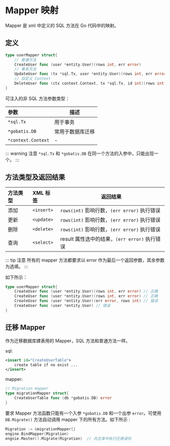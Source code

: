 # Mapper 映射

Mapper 是 xml 中定义的 SQL 方法在 Go 代码中的映射。

## 定义

```go
type userMapper struct{
    // 普通方法
    CreateUser func (user *entity.User)(rows int, err error)
    // 事务方法
    UpdateUser func (tx *sql.Tx, user *entity.User)(rows int, err error)
    // 自定义 Context 
    DeleteUser func (ctx context.Context, tx *sql.Tx, id int)(rows int, err error)
}
```

可注入的非 SQL 方法参数类型：

参数 | 描述
:---|---
`*sql.Tx` |  用于事务
`*gobatis.DB` | 常用于数据库迁移
`*context.Context` | -

::: warning 注意
`*sql.Tx` 和 `*gobatis.DB` 在同一个方法的入参中，只能出现一个。
:::

## 方法类型及返回结果

方法类型 | XML 标签 | 返回结果
:---|:---|---
添加 | `<insert>` | `rows(int)` 影响行数，`(err error)` 执行错误
更新 | `<update>` | `rows(int)` 影响行数，`(err error)` 执行错误
删除 | `<delete>` | `rows(int)` 影响行数，`(err error)` 执行错误
查询 | `<select>` | result 属性选中的结果，`(err error)` 执行错误


::: tip 注意
所有的 mapper 方法都要求以 error 作为最后一个返回参数，其余参数为选填。
:::

如下所示：

```go
type userMapper struct{
	CreateUser func (user *entity.User)(rows int, err error) // 正确
	CreateUser func (user *entity.User)(rows int, err error) // 正确
	CreateUser func (user *entity.User)(err error, rows int) // 错误
	CreateUser func (user *entity.User) // 错误
}
```

## 迁移 Mapper

作为迁移数据库建表用的 Mapper，SQL 方法和普通方法一样。

sql:
```xml
<insert id="CreateUserTable">
    create table if no exist ...
</insert>
```

mapper:
```go
// Migration mapper
type migrationMapper struct{
    CreateUserTable func (db *gobatis.DB) error
}
```

要求 Mapper 方法函数只能有一个入参 `*gobatis.DB` 和一个出参 `error`。可使用 `DB.Migrate()` 方法自动调用 mapper 下的所有方法。如下所示 :

```go
Migration := &migrationMapper{}
engine.BindMapper(Migration)
engnie.Master().Migrate(Migration)  // 向主库中执行迁移语句
```